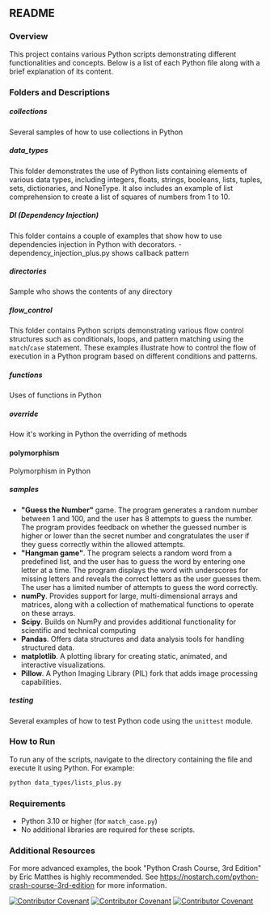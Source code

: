 

## README

### Overview
This project contains various Python scripts demonstrating different functionalities and concepts. Below is a list of each Python file along with a brief explanation of its content.

### Folders and Descriptions

##### collections
Several samples of how to use collections in Python

##### data_types
This folder demonstrates the use of Python lists containing elements of various data types, including integers, floats, strings, booleans, lists, tuples, sets, dictionaries, and NoneType. It also includes an example of list comprehension to create a list of squares of numbers from 1 to 10.

##### DI (Dependency Injection)
This folder contains a couple of examples that show how to use dependencies injection in Python with decorators.
    - dependency_injection_plus.py shows callback pattern

##### directories
Sample who shows the contents of any directory

##### flow_control
This folder contains Python scripts demonstrating various flow control structures such as conditionals, loops, and pattern matching using the `match`/`case` statement. These examples illustrate how to control the flow of execution in a Python program based on different conditions and patterns.

##### functions
Uses of functions in Python

##### override
How it's working in Python the overriding of methods

#### polymorphism
Polymorphism in Python


##### samples
* **"Guess the Number"** game. The program generates a random number between 1 and 100, and the user has 8 attempts to guess the number. The program provides feedback on whether the guessed number is higher or lower than the secret number and congratulates the user if they guess correctly within the allowed attempts.
* **"Hangman game"**. The program selects a random word from a predefined list, and the user has to guess the word by entering one letter at a time. The program displays the word with underscores for missing letters and reveals the correct letters as the user guesses them. The user has a limited number of attempts to guess the word correctly.
* **numPy**. Provides support for large, multi-dimensional arrays and matrices, along with a collection of mathematical functions to operate on these arrays.
* **Scipy**. Builds on NumPy and provides additional functionality for scientific and technical computing
* **Pandas**. Offers data structures and data analysis tools for handling structured data.
* **matplotlib**. A plotting library for creating static, animated, and interactive visualizations.
* **Pillow**. A Python Imaging Library (PIL) fork that adds image processing capabilities.

##### testing
Several examples of how to test Python code using the `unittest` module.



### How to Run
To run any of the scripts, navigate to the directory containing the file and execute it using Python. For example:
```sh
python data_types/lists_plus.py
```

### Requirements
- Python 3.10 or higher (for `match_case.py`)
- No additional libraries are required for these scripts.

### Additional Resources
For more advanced examples, the book "Python Crash Course, 3rd Edition" by Eric Matthes is highly recommended.
See https://nostarch.com/python-crash-course-3rd-edition for more information.



[![Contributor Covenant](https://img.shields.io/badge/Contributor%20Covenant-v2.0%20adopted-ff69b4.svg)](code_of_conduct_EN.md)
[![Contributor Covenant](https://img.shields.io/badge/Contributor%20Covenant-v2.0%20adopted-ff69b4.svg)](code_of_conduct_ES.md)
[![Contributor Covenant](https://img.shields.io/badge/Contributor%20Covenant-v2.0%20adopted-ff69b4.svg)](code_of_conduct_CA.md) 